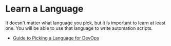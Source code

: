 # Learn a Language

It doesn't matter what language you pick, but it is important to learn at least one. You will be able to use that language to write automation scripts. 

- [Guide to Picking a Language for DevOps](https://cs.fyi/guide/programming-language-for-devops)
